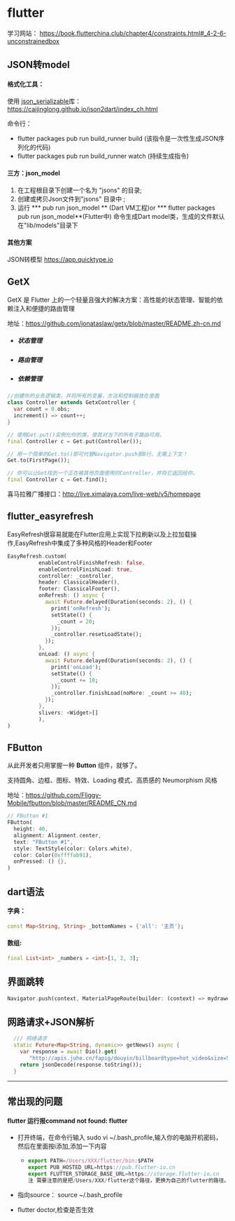 # flutter

学习网站： https://book.flutterchina.club/chapter4/constraints.html#_4-2-6-unconstrainedbox 

## JSON转model

#### 格式化工具：

使用 [json_serializable](https://pub.dartlang.org/packages/json_serializable)库：https://caijinglong.github.io/json2dart/index_ch.html

命令行：

- flutter packages pub run build_runner build (该指令是一次性生成JSON序列化的代码)
- flutter packages pub run build_runner watch (持续生成指令)

#### 三方：json_model

1. 在工程根目录下创建一个名为 "jsons" 的目录;
2. 创建或拷贝Json文件到"jsons" 目录中 ;
3. 运行 *** pub run json_model ** (Dart VM工程)or *** flutter packages pub run json_model**(Flutter中) 命令生成Dart model类，生成的文件默认在"lib/models"目录下

#### 其他方案

JSON转模型 https://app.quicktype.io

## GetX

GetX 是 Flutter 上的一个轻量且强大的解决方案：高性能的状态管理、智能的依赖注入和便捷的路由管理

地址：https://github.com/jonataslaw/getx/blob/master/README.zh-cn.md

- ##### 状态管理

- ##### 路由管理

- ##### 依赖管理

```dart
//创建你的业务逻辑类，并将所有的变量，方法和控制器放在里面
class Controller extends GetxController {
  var count = 0.obs;
  increment() => count++;
}

// 使用Get.put()实例化你的类，使其对当下的所有子路由可用。
final Controller c = Get.put(Controller());

// 用一个简单的Get.to()即可代替Navigator.push那8行，无需上下文！
Get.to(FirstPage());

// 你可以让Get找到一个正在被其他页面使用的Controller，并将它返回给你。
final Controller c = Get.find();

```

喜马拉雅广播接口：http://live.ximalaya.com/live-web/v5/homepage

## flutter_easyrefresh

EasyRefresh很容易就能在Flutter应用上实现下拉刷新以及上拉加载操作,EasyRefresh中集成了多种风格的Header和Footer

```dart
EasyRefresh.custom(
          enableControlFinishRefresh: false,
          enableControlFinishLoad: true,
          controller: _controller,
          header: ClassicalHeader(),
          footer: ClassicalFooter(),
          onRefresh: () async {
            await Future.delayed(Duration(seconds: 2), () {
              print('onRefresh');
              setState(() {
                _count = 20;
              });
              _controller.resetLoadState();
            });
          },
          onLoad: () async {
            await Future.delayed(Duration(seconds: 2), () {
              print('onLoad');
              setState(() {
                _count += 10;
              });
              _controller.finishLoad(noMore: _count >= 40);
            });
          },
          slivers: <Widget>[]
          ),
) 
```



## FButton

从此开发者只用掌握一种 **Button** 组件，就够了。

支持圆角、边框、图标、特效、Loading 模式、高质感的 Neumorphism 风格

地址：https://github.com/Fliggy-Mobile/fbutton/blob/master/README_CN.md

```dart
// FButton #1
FButton(
  height: 40,
  alignment: Alignment.center,
  text: "FButton #1",
  style: TextStyle(color: Colors.white),
  color: Color(0xffffab91),
  onPressed: () {},
)
```

## dart语法

#### 字典：

```dart
const Map<String, String> _bottomNames = {'all': '主页'};
```

#### 数组:

```dart
final List<int> _numbers = <int>[1, 2, 3];
```

## 界面跳转

```dart
Navigator.push(context, MaterialPageRoute(builder: (context) => mydrawer()));
```

## 网路请求+JSON解析

```dart
  /// 网络请求
  static Future<Map<String, dynamic>> getNews() async {
    var response = await Dio().get(
       "http://apis.juhe.cn/fapig/douyin/billboardtype=hot_video&size=50&key=9eb8ac7020d9bea6048db1f4c6b6d028");
    return jsonDecode(response.toString());
  }
```

---

## 常出现的问题

#### flutter 运行报command not found: flutter

- 打开终端，在命令行输入 sudo vi ~/.bash_profile,输入你的电脑开机密码，然后在里面按i添加,添加一下内容

  - ```jsx
    export PATH=/Users/XXX/flutter/bin:$PATH
    export PUB_HOSTED_URL=https://pub.flutter-io.cn
    export FLUTTER_STORAGE_BASE_URL=https://storage.flutter-io.cn
    注 需要注意的是把/Users/XXX/flutter这个路径，更换为自己的flutter的路径。
    ```

- 指向source： source ~/.bash_profile
- flutter doctor,检查是否生效